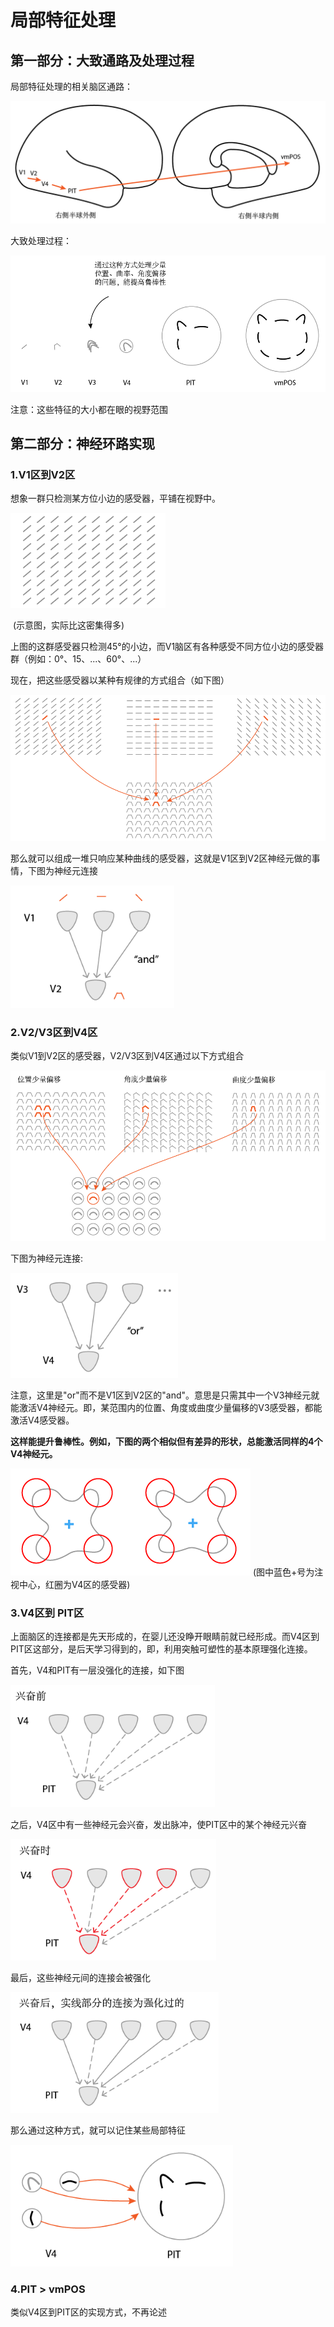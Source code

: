 # 局部特征处理

## 第一部分：大致通路及处理过程

局部特征处理的相关脑区通路：

![](images/local-feature/1-1.png)

大致处理过程：

<img src="images/local-feature/1-2.png" alt="局部特征处理" style="zoom:80%;" />

注意：这些特征的大小都在眼的视野范围

## 第二部分：神经环路实现

### 1.V1区到V2区

想象一群只检测某方位小边的感受器，平铺在视野中。

<img src="images/local-feature/2-1-1.png" style="zoom:80%;" /> 

​		(示意图，实际比这密集得多)

上图的这群感受器只检测45°的小边，而V1脑区有各种感受不同方位小边的感受器群（例如：0°、15、...、60°、...）

现在，把这些感受器以某种有规律的方式组合（如下图）

<img src="images/local-feature/2-1-2.png" alt="V1到V2区" style="zoom:80%;" />

那么就可以组成一堆只响应某种曲线的感受器，这就是V1区到V2区神经元做的事情，下图为神经元连接

<img src="images/local-feature/2-1-3.png" style="zoom:80%;" />

### 2.V2/V3区到V4区

类似V1到V2区的感受器，V2/V3区到V4区通过以下方式组合

<img src="images/local-feature/2-2-1.png" alt="V2到V4区" style="zoom:80%;" />

下图为神经元连接:

<img src="images/local-feature/2-2-2.png" style="zoom:80%;" />

注意，这里是"or"而不是V1区到V2区的"and"。意思是只需其中一个V3神经元就能激活V4神经元。即，某范围内的位置、角度或曲度少量偏移的V3感受器，都能激活V4感受器。

**这样能提升鲁棒性。例如，下图的两个相似但有差异的形状，总能激活同样的4个V4神经元。** 

<img src="images/local-feature/2-2-3.png"  />	 
 (图中蓝色+号为注视中心，红圈为V4区的感受器)  

### 3.V4区到 PIT区

上面脑区的连接都是先天形成的，在婴儿还没睁开眼睛前就已经形成。而V4区到 PIT区这部分，是后天学习得到的，即，利用突触可塑性的基本原理强化连接。

首先，V4和PIT有一层没强化的连接，如下图

<img src="images/local-feature/2-3-1.png" style="zoom:80%;" />

之后，V4区中有一些神经元会兴奋，发出脉冲，使PIT区中的某个神经元兴奋

<img src="images/local-feature/2-3-2.png" style="zoom:80%;" />

最后，这些神经元间的连接会被强化

<img src="images/local-feature/2-3-3.png" style="zoom:80%;" />

那么通过这种方式，就可以记住某些局部特征

<img src="images/local-feature/2-3-4.png" style="zoom:80%;" />

### 4.PIT \> vmPOS

类似V4区到PIT区的实现方式，不再论述
